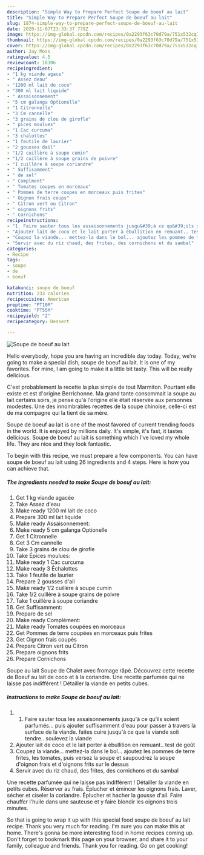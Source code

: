 ```yaml
---
description: "Simple Way to Prepare Perfect Soupe de boeuf au lait"
title: "Simple Way to Prepare Perfect Soupe de boeuf au lait"
slug: 1874-simple-way-to-prepare-perfect-soupe-de-boeuf-au-lait
date: 2020-11-07T23:33:37.779Z
image: https://img-global.cpcdn.com/recipes/0a2293f63c70d79a/751x532cq70/soupe-de-boeuf-au-lait-photo-principale-de-la-recette.jpg
thumbnail: https://img-global.cpcdn.com/recipes/0a2293f63c70d79a/751x532cq70/soupe-de-boeuf-au-lait-photo-principale-de-la-recette.jpg
cover: https://img-global.cpcdn.com/recipes/0a2293f63c70d79a/751x532cq70/soupe-de-boeuf-au-lait-photo-principale-de-la-recette.jpg
author: Jay Moss
ratingvalue: 4.5
reviewcount: 18306
recipeingredient:
- "1 kg viande agace"
- " Assez deau"
- "1200 ml lait de coco"
- "300 ml lait liquide"
- " Assaisonnement"
- "5 cm galanga Optionelle"
- "1 Citronnelle"
- "3 Cm cannelle"
- "3 grains de clou de girofle"
- " pices moulues"
- "1 Cac curcuma"
- "3 chalottes"
- "1 feutile de laurier"
- "2 gousses dail"
- "1/2 cuillère à soupe cumin"
- "1/2 cuillère à soupe grains de poivre"
- "1 cuillère à soupe coriandre"
- " Suffisamment"
- " de sel"
- " Complment"
- " Tomates coupes en morceaux"
- " Pommes de terre coupes en morceaux puis frites"
- " Oignon frais coups"
- " Citron vert ou Citron"
- " oignons frits"
- " Cornichons"
recipeinstructions:
- "1. Faire sauter tous les assaisonnements jusqu&#39;à ce qu&#39;ils soient parfumés... puis ajouter suffisamment d&#39;eau pour passer à travers la surface de la viande. faites cuire jusqu&#39;à ce que la viande soit tendre.. soulevez la viande"
- "Ajouter lait de coco et le lait porter à ébullition en remuant.. test de goût"
- "Coupez la viande... mettez-la dans le bol... ajoutez les pommes de terre frites, les tomates, puis versez la soupe et saupoudrez la soupe d&#39;oignon frais et d&#39;oignons frits sur le dessus"
- "Servir avec du riz chaud, des frites, des cornichons et du sambal"
categories:
- Recipe
tags:
- soupe
- de
- boeuf

katakunci: soupe de boeuf 
nutrition: 233 calories
recipecuisine: American
preptime: "PT10M"
cooktime: "PT55M"
recipeyield: "2"
recipecategory: Dessert

---
```



![Soupe de boeuf au lait](https://img-global.cpcdn.com/recipes/0a2293f63c70d79a/751x532cq70/soupe-de-boeuf-au-lait-photo-principale-de-la-recette.jpg)

Hello everybody, hope you are having an incredible day today. Today, we're going to make a special dish, soupe de boeuf au lait. It is one of my favorites. For mine, I am going to make it a little bit tasty. This will be really delicious.

C&#39;est probablement la recette la plus simple de tout Marmiton. Pourtant elle existe et est d&#39;origine Berrichonne. Ma grand tante consommait la soupe au lait certains soirs, je pense qu&#39;à l&#39;origine elle était réservée aux personnes modestes. Une des innombrables recettes de la soupe chinoise, celle-ci est de ma compagne qui la tient de sa mère.

Soupe de boeuf au lait is one of the most favored of current trending foods in the world. It is enjoyed by millions daily. It's simple, it's fast, it tastes delicious. Soupe de boeuf au lait is something which I've loved my whole life. They are nice and they look fantastic.


To begin with this recipe, we must prepare a few components. You can have soupe de boeuf au lait using 26 ingredients and 4 steps. Here is how you can achieve that.

<!--inarticleads1-->

##### The ingredients needed to make Soupe de boeuf au lait:

1. Get 1 kg viande agacée
1. Take  Assez d&#39;eau
1. Make ready 1200 ml lait de coco
1. Prepare 300 ml lait liquide
1. Make ready  Assaisonnement:
1. Make ready 5 cm galanga Optionelle
1. Get 1 Citronnelle
1. Get 3 Cm cannelle
1. Take 3 grains de clou de girofle
1. Take  Épices moulues:
1. Make ready 1 Cac curcuma
1. Make ready 3 Échalottes
1. Take 1 feutile de laurier
1. Prepare 2 gousses d&#39;ail
1. Make ready 1/2 cuillère à soupe cumin
1. Take 1/2 cuillère à soupe grains de poivre
1. Take 1 cuillère à soupe coriandre
1. Get  Suffisamment:
1. Prepare  de sel
1. Make ready  Complément:
1. Make ready  Tomates coupées en morceaux
1. Get  Pommes de terre coupées en morceaux puis frites
1. Get  Oignon frais coupés
1. Prepare  Citron vert ou Citron
1. Prepare  oignons frits
1. Prepare  Cornichons


Soupe au lait Soupe de Chalet avec fromage râpé. Découvrez cette recette de Boeuf au lait de coco et à la coriandre. Une recette parfumée qui ne laisse pas indifférent ! Détailler la viande en petits cubes. 

<!--inarticleads2-->

##### Instructions to make Soupe de boeuf au lait:

1. 1. Faire sauter tous les assaisonnements jusqu&#39;à ce qu&#39;ils soient parfumés... puis ajouter suffisamment d&#39;eau pour passer à travers la surface de la viande. faites cuire jusqu&#39;à ce que la viande soit tendre.. soulevez la viande
1. Ajouter lait de coco et le lait porter à ébullition en remuant.. test de goût
1. Coupez la viande... mettez-la dans le bol... ajoutez les pommes de terre frites, les tomates, puis versez la soupe et saupoudrez la soupe d&#39;oignon frais et d&#39;oignons frits sur le dessus
1. Servir avec du riz chaud, des frites, des cornichons et du sambal


Une recette parfumée qui ne laisse pas indifférent ! Détailler la viande en petits cubes. Réserver au frais. Éplucher et émincer les oignons frais. Laver, sécher et ciseler la coriandre. Éplucher et hacher la gousse d&#39;ail. Faire chauffer l&#39;huile dans une sauteuse et y faire blondir les oignons trois minutes. 

So that is going to wrap it up with this special food soupe de boeuf au lait recipe. Thank you very much for reading. I'm sure you can make this at home. There's gonna be more interesting food in home recipes coming up. Don't forget to bookmark this page on your browser, and share it to your family, colleague and friends. Thank you for reading. Go on get cooking!
